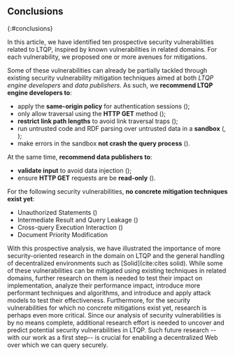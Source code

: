 ## Conclusions
{:#conclusions}

In this article, we have identified ten prospective security vulnerabilities related to LTQP,
inspired by known vulnerabilities in related domains.
For each vulnerability, we proposed one or more avenues for mitigations.

Some of these vulnerabilities can already be partially tackled through existing security vulnerability mitigation techniques
aimed at both *LTQP engine developers* and *data publishers*.
As such, we **recommend LTQP engine developers to**:

* apply the **same-origin policy** for authentication sessions ([](#vulnerability-session-hijacking));
* only allow traversal using the **HTTP GET** method ([](#vulnerability-session-hijacking));
* **restrict link path lengths** to avoid link traversal traps ([](#vulnerability-link-traversal-trap));
* run untrusted code and RDF parsing over untrusted data in a **sandbox** ([](#vulnerability-arbitrary-code-exec), [](#vulnerability-system-hogging));
* make errors in the sandbox **not crash the query process** ([](#vulnerability-document-corruption)).

At the same time, **recommend data publishers to**:

* **validate input** to avoid data injection ([](#vulnerability-cross-site-injection));
* ensure **HTTP GET** requests are be **read-only** ([](#vulnerability-session-hijacking)).

For the following security vulnerabilities, **no concrete mitigation techniques exist yet**:

* Unauthorized Statements ([](#vulnerability-unauthorized-statements))
* Intermediate Result and Query Leakage ([](#vulnerability-intermediate-leakage))
* Cross-query Execution Interaction ([](#vulnerability-cross-query-interaction))
* Document Priority Modification [](#vulnerability-doc-priority-modification)

With this prospective analysis, we have illustrated the importance of more security-oriented research
in the domain on LTQP and the general handling of decentralized environments such as [Solid](cite:cites solid).
While some of these vulnerabilities can be mitigated using existing techniques in related domains,
further research on them is needed to test their impact on implementation,
analyze their performance impact,
introduce more performant techniques and algorithms,
and introduce and apply attack models to test their effectiveness.
Furthermore, for the security vulnerabilities for which no concrete mitigations exist yet,
research is perhaps even more critical.
Since our analysis of security vulnerabilities is by no means complete,
additional research effort is needed to uncover and predict potential security vulnerabilities in LTQP.
Such future research --with our work as a first step-- is crucial for enabling a decentralized Web over which we can query securely.

